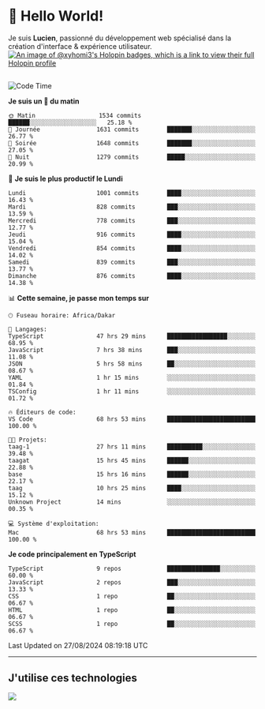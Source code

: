 # 👋 Hello World!

Je suis **Lucien**, passionné du développement web spécialisé dans la création d'interface & expérience utilisateur.
[![An image of @xyhomi3's Holopin badges, which is a link to view their full Holopin profile](https://holopin.me/xyhomi3)](https://holopin.io/@xyhomi3)

##

<!--START_SECTION:waka-->
![Code Time](http://img.shields.io/badge/Code%20Time-1%2C905%20hrs%201%20min-blue)

**Je suis un 🐤 du matin** 

```text
🌞 Matin                  1534 commits        ██████░░░░░░░░░░░░░░░░░░░   25.18 % 
🌆 Journée                1631 commits        ███████░░░░░░░░░░░░░░░░░░   26.77 % 
🌃 Soirée                 1648 commits        ███████░░░░░░░░░░░░░░░░░░   27.05 % 
🌙 Nuit                   1279 commits        █████░░░░░░░░░░░░░░░░░░░░   20.99 % 
```
📅 **Je suis le plus productif le Lundi** 

```text
Lundi                    1001 commits        ████░░░░░░░░░░░░░░░░░░░░░   16.43 % 
Mardi                    828 commits         ███░░░░░░░░░░░░░░░░░░░░░░   13.59 % 
Mercredi                 778 commits         ███░░░░░░░░░░░░░░░░░░░░░░   12.77 % 
Jeudi                    916 commits         ████░░░░░░░░░░░░░░░░░░░░░   15.04 % 
Vendredi                 854 commits         ████░░░░░░░░░░░░░░░░░░░░░   14.02 % 
Samedi                   839 commits         ███░░░░░░░░░░░░░░░░░░░░░░   13.77 % 
Dimanche                 876 commits         ████░░░░░░░░░░░░░░░░░░░░░   14.38 % 
```


📊 **Cette semaine, je passe mon temps sur** 

```text
🕑︎ Fuseau horaire: Africa/Dakar

💬 Langages: 
TypeScript               47 hrs 29 mins      █████████████████░░░░░░░░   68.95 % 
JavaScript               7 hrs 38 mins       ███░░░░░░░░░░░░░░░░░░░░░░   11.08 % 
JSON                     5 hrs 58 mins       ██░░░░░░░░░░░░░░░░░░░░░░░   08.67 % 
YAML                     1 hr 15 mins        ░░░░░░░░░░░░░░░░░░░░░░░░░   01.84 % 
TSConfig                 1 hr 11 mins        ░░░░░░░░░░░░░░░░░░░░░░░░░   01.72 % 

🔥 Éditeurs de code: 
VS Code                  68 hrs 53 mins      █████████████████████████   100.00 % 

🐱‍💻 Projets: 
taag-1                   27 hrs 11 mins      ██████████░░░░░░░░░░░░░░░   39.48 % 
taagat                   15 hrs 45 mins      ██████░░░░░░░░░░░░░░░░░░░   22.88 % 
base                     15 hrs 16 mins      ██████░░░░░░░░░░░░░░░░░░░   22.17 % 
taag                     10 hrs 25 mins      ████░░░░░░░░░░░░░░░░░░░░░   15.12 % 
Unknown Project          14 mins             ░░░░░░░░░░░░░░░░░░░░░░░░░   00.35 % 

💻 Système d'exploitation: 
Mac                      68 hrs 53 mins      █████████████████████████   100.00 % 
```

**Je code principalement en TypeScript** 

```text
TypeScript               9 repos             ███████████████░░░░░░░░░░   60.00 % 
JavaScript               2 repos             ███░░░░░░░░░░░░░░░░░░░░░░   13.33 % 
CSS                      1 repo              ██░░░░░░░░░░░░░░░░░░░░░░░   06.67 % 
HTML                     1 repo              ██░░░░░░░░░░░░░░░░░░░░░░░   06.67 % 
SCSS                     1 repo              ██░░░░░░░░░░░░░░░░░░░░░░░   06.67 % 
```




 Last Updated on 27/08/2024 08:19:18 UTC
<!--END_SECTION:waka-->
---

## J'utilise ces technologies

<p align="left">
  <a href="https://skillicons.dev">
    <img src="https://skillicons.dev/icons?i=ts,js,md,scss,tailwind,react,docker,express,astro,vite,nextjs,vercel,figma,ableton" />
  </a>
</p>

